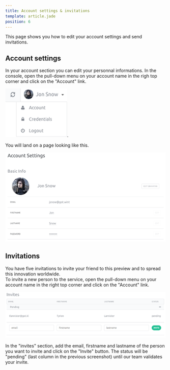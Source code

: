 ```yaml
---
title: Account settings & invitations
template: article.jade
position: 6
---
```


This page shows you how to edit your account settings and send invitations.

## Account settings

In your account section you can edit your personnal informations.
In the console, open the pull-down menu on your account name in the righ top
corner and click on the "Account" link.

![Account](../images/my_account.png "Account").

You will land on a page looking like this.

![Account settings](../images/account_settings.png "Account settings")

## Invitations

You have five invitations to invite your friend to this preview and to spread
this innovation worldwide.<br/>
To invite a new person to the service, open the pull-down menu on your account
name in the right top corner and click on the "Account" link.

![Invitations](../images/invitations.png "Invitations")

In the "invites" section, add the email, firstname and lastname of the person
you want to invite and click on the "Invite" button.
The status will be "pending" (last column in the previous
screenshot) until our team validates your invite.
